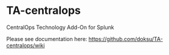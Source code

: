 # TA-centralops

CentralOps Technology Add-On for Splunk

Please see documentation here: https://github.com/doksu/TA-centralops/wiki
